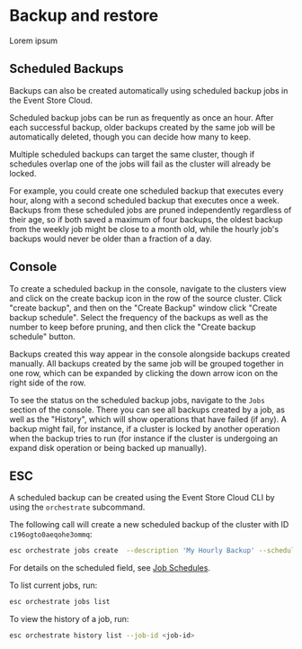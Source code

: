 # Backup and restore

Lorem ipsum

## Scheduled Backups

Backups can also be created automatically using scheduled backup jobs in the Event Store Cloud.

Scheduled backup jobs can be run as frequently as once an hour. After each successful backup, older backups created by the same job will be automatically deleted, though you can decide how many to keep.

Multiple scheduled backups can target the same cluster, though if schedules overlap one of the jobs will fail as the cluster will already be locked.

For example, you could create one scheduled backup that executes every hour, along with a second scheduled backup that executes once a week. Backups from these scheduled jobs are pruned independently regardless of their age, so if both saved a maximum of four backups, the oldest backup from the weekly job might be close to a month old, while the hourly job's backups would never be older than a fraction of a day.

## Console

To create a scheduled backup in the console, navigate to the clusters view and click on the create backup icon in the row of the source cluster. Click "create backup", and then on the "Create Backup" window click "Create backup schedule". Select the frequency of the backups as well as the number to keep before pruning, and then click the "Create backup schedule" button.

Backups created this way appear in the console alongside backups created manually. All backups created by the same job will be grouped together in one row, which can be expanded by clicking the down arrow icon on the right side of the row.

To see the status on the scheduled backup jobs, navigate to the `Jobs` section of the console. There you can see all backups created by a job, as well as the "History", which will show operations that have failed (if any). A backup might fail, for instance, if a cluster is locked by another operation when the backup tries to run (for instance if the cluster is undergoing an expand disk operation or being backed up manually).

## ESC

A scheduled backup can be created using the Event Store Cloud CLI by using the `orchestrate` subcommand.

The following call will create a new scheduled backup of the cluster with ID `c196ogto0aeqohe3ommq`:

```bash
esc orchestrate jobs create  --description 'My Hourly Backup' --schedule '0 */1 * * *' scheduled-backup --description '{cluster} Hourly Backup {datetime:RFC3339}' --max-backup-count 2 --cluster-id c196ogto0aeqohe3ommq
```

For details on the scheduled field, see [Job Schedules](jobs.md).

To list current jobs, run:

```bash
esc orchestrate jobs list
```

To view the history of a job, run:

```bash
esc orchestrate history list --job-id <job-id>
```
